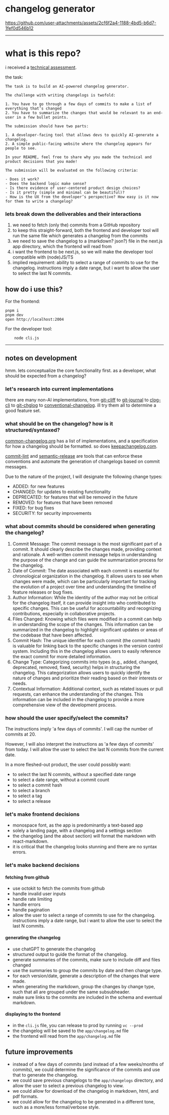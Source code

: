 # changelog generator




https://github.com/user-attachments/assets/2cf6f2a4-1188-4bd5-b6d7-1fef0d546b12


___

# what is this repo?

i received a [technical assessment](https://greptile.notion.site/Greptile-Software-Engineer-Interview-Project-5f64dde912614a43983a8dae539f5bea).

the task:

```
The task is to build an AI-powered changelog generator. 

The challenge with writing changelogs is twofold:

1. You have to go through a few days of commits to make a list of everything that’s changed
2. You have to summarize the changes that would be relevant to an end-user in a few bullet points.

The submission should have two parts:

1. A developer-facing tool that allows devs to quickly AI-generate a changelog.
2. A simple public-facing website where the changelog appears for people to see.

In your README, feel free to share why you made the technical and product decisions that you made! 

The submission will be evaluated on the following criteria:

- Does it work?
- Does the backend logic make sense?
- Is there evidence of user-centered product design choices?
- Is it pretty (simple and minimal can be beautiful)?
- How is the UX from the developer’s perspective? How easy is it now for them to write a changelog?

```

### lets break down the deliverables and their interactions

1. we need to fetch (only the) commits from a GitHub repository
2. to keep this straight-forward, both the frontend and developer tool will run the same file which generates a changelog from the commits
3. we need to save the changelog to a (markdown? json?) file in the next.js app directory, which the frontend will read from
4. i want the frontend to be next.js, so we will make the developer tool compatible with (node)JS/TS
5. implied requirement: ability to select a range of commits to use for the changelog. instructions imply a date range, but i want to allow the user to select the last N commits.

## how do i use this?

For the frontend:
```
pnpm i
pnpm dev
open http://localhost:2004

```

For the developer tool:
```
    node cli.js
```
___
## notes on development

hmm. lets conceptualize the core functionality first. as a developer, what should be expected from a changelog?

### let's research into current implementations





there are many non-AI implementations, from [git-cliff](https://github.com/orhun/git-cliff) to [git-journal](https://github.com/saschagrunert/git-journal) to [clog-cli](https://github.com/clog-tool/clog-cli) to [git-chglog](https://github.com/git-chglog/git-chglog) to [conventional-changelog](https://github.com/conventional-changelog/conventional-changelog). ill try them all to determine a good feature set.

### what should be on the changelog? how is it structured/syntaxed?

[common-changelog.org](https://github.com/vweevers/common-changelog) has a list of implementations, and a specification for how a changelog should be formatted. so does [keepachangelog.com](https://keepachangelog.com/en/1.1.0/).   


[commit-lint](https://github.com/conventional-changelog/commitlint) and [semantic-release](https://github.com/semantic-release/semantic-release) are tools that can enforce these conventions and automate the generation of changelogs based on commit messages.

Due to the nature of the project, I will designate the following change types:
- ADDED: for new features
- CHANGED: for updates to existing functionality
- DEPRECATED: for features that will be removed in the future
- REMOVED: for features that have been removed
- FIXED: for bug fixes
- SECURITY: for security improvements


### what about commits should be considered when generating the changelog?

1. Commit Message: The commit message is the most significant part of a commit. It should clearly describe the changes made, providing context and rationale. A well-written commit message helps in understanding the purpose of the change and can guide the summarization process for the changelog.
2. Date of Commit: The date associated with each commit is essential for chronological organization in the changelog. It allows users to see when changes were made, which can be particularly important for tracking the evolution of a project over time and understanding the timeline of feature releases or bug fixes.
3. Author Information: While the identity of the author may not be critical for the changelog itself, it can provide insight into who contributed to specific changes. This can be useful for accountability and recognizing contributions, especially in collaborative projects.
4. Files Changed: Knowing which files were modified in a commit can help in understanding the scope of the changes. This information can be summarized in the changelog to highlight significant updates or areas of the codebase that have been affected.
5. Commit Hash: The unique identifier for each commit (the commit hash) is valuable for linking back to the specific changes in the version control system. Including this in the changelog allows users to easily reference the exact commit for more detailed information.
6. Change Type: Categorizing commits into types (e.g., added, changed, deprecated, removed, fixed, security) helps in structuring the changelog. This categorization allows users to quickly identify the nature of changes and prioritize their reading based on their interests or needs.
7. Contextual Information: Additional context, such as related issues or pull requests, can enhance the understanding of the changes. This information can be included in the changelog to provide a more comprehensive view of the development process.


### how should the user specify/select the commits?

The instructions imply 'a few days of commits'. I will cap the number of commits at 20.

However, I will also interpret the instructions as 'a few days of commits' from today. I will allow the user to select the last N commits from the current date.

In a more fleshed-out product, the user could possibly want:
- to select the last N commits, without a specified date range
- to select a date range, without a commit count
- to select a commit hash
- to select a branch
- to select a tag
- to select a release

### let's make frontend decisions

- monospace font, as the app is predominantly a text-based app
- solely a landing page, with a changelog and a settings section
- the changelog (and the about section) will format the markdown with react-markdown. 
- it is critical that the changelog looks stunning and there are no syntax errors.

### let's make backend decisions

#### fetching from github
- use octokit to fetch the commits from github
- handle invalid user inputs
- handle rate limiting
- handle errors
- handle pagination
- allow the user to select a range of commits to use for the changelog. instructions imply a date range, but i want to allow the user to select the last N commits.

####  generating the changelog
- use chatGPT to generate the changelog
- structured output to guide the format of the changelog.
- generate summaries of the commits, make sure to include diff and files changed
- use the summaries to group the commits by date and then change type.
- for each version/date, generate a description of the changes that were made.
- when generating the markdown, group the changes by change type, such that all are grouped under the same subsubheader.
- make sure links to the commits are included in the schema and eventual markdown.

#### displaying to the frontend
- in the `cli.js` file, you can release to prod by running `vc --prod`
- the changelog will be saved to the `app/changelog.md` file
- the frontend will read from the `app/changelog.md` file


## future improvements 

- instead of a few days of commits (and instead of a few weeks/months of commits), we could determine the significance of the commits and use that to generate the changelog.
- we could save previous changelogs to the `app/changelogs` directory, and allow the user to select a previous changelog to view.
- we could allow for download of the changelog in markdown, html, and pdf formats.
- we could allow for the changelog to be generated in a different tone, such as a more/less formal/verbose style.
